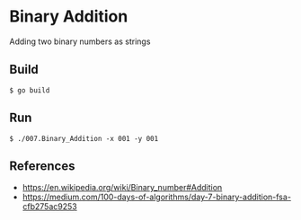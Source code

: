 Binary Addition
===============

Adding two binary numbers as strings

Build
-----

```
$ go build
```

Run
---

```
$ ./007.Binary_Addition -x 001 -y 001
```

References
----------
* https://en.wikipedia.org/wiki/Binary_number#Addition
* https://medium.com/100-days-of-algorithms/day-7-binary-addition-fsa-cfb275ac9253
